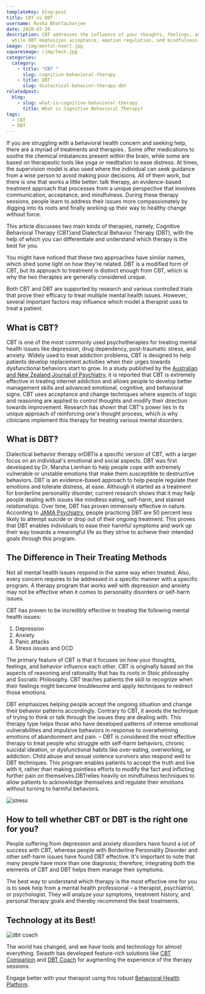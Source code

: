 ```yaml
---
templateKey: blog-post
title: CBT vs DBT
username: Rusha Bhattacharjee
date: 2020-07-20
description: CBT addresses the influence of your thoughts, feelings, and actions
  while DBT emphasizes acceptance, emotion regulation, and mindfulness.
image: /img/mental-healt.jpg
squareimage: /img/tech.jpg
categories:
  category:
    - title: "CBT "
      slug: cognitive-behavioral-therapy
    - title: DBT
      slug: dialectical-behavior-therapy-dbt
relatedpost:
  blog:
    - slug: what-is-cognitive-behavioral-therapy
      title: What is Cognitive Behavioral Therapy?
tags:
  - CBT
  - DBT
---
```

<!--StartFragment-->

If you are struggling with a behavioral health concern and seeking help, there are a myriad of treatments and therapies.. Some offer medications to soothe the chemical imbalances present within the brain, while some are based on therapeutic tools like yoga or meditation to ease distress. At times, the supervision model is also used where the individual can seek guidance from a wise person to avoid making poor decisions. All of them work, but there is one that works a little better: talk therapy, an evidence-based treatment approach that processes from a unique perspective that involves communication, acceptance, and mindfulness. During these therapy sessions, people learn to address their issues more compassionately by digging into its roots and finally working up their way to healthy change without force.

This article discusses two main kinds of therapies, namely, Cognitive Behavioral Therapy (CBT)and Dialectical Behavior Therapy (DBT), with the help of which you can differentiate and understand which therapy is the best for you.

You might have noticed that these two approaches have similar names, which shed some light on how they're related. DBT is a modified form of CBT, but its approach to treatment is distinct enough from CBT, which is why the two therapies are generally considered unique.

Both CBT and DBT are supported by research and various controlled trials that prove their efficacy to treat multiple mental health issues. However, several important factors may influence which model a therapist uses to treat a patient.

## What is CBT?

CBT is one of the most commonly used psychotherapies for treating mental health issues like depression, drug dependency, post-traumatic stress, and anxiety. Widely used to treat addiction problems, CBT is designed to help patients develop replacement activities when their urges towards dysfunctional behaviors start to grow. In a study published by the [Australian and New Zealand Journal of Psychiatry,](https://www.tandfonline.com/doi/abs/10.3109/00048670903282725) it is reported that CBT is extremely effective in treating internet addiction and allows people to develop better management skills and advanced emotional, cognitive, and behavioral signs. CBT uses acceptance and change techniques where aspects of logic and reasoning are applied to control thoughts and modify their direction towards improvement. Research has shown that CBT's power lies in its unique approach of reinforcing one's thought process, which is why clinicians implement this therapy for treating various mental disorders.

## What is DBT?

Dialectical behavior therapy orDBTis a specific version of CBT, with a larger focus on an individual's emotional and social aspects. DBT was first developed by Dr. Marsha Lienhan to help people cope with extremely vulnerable or unstable emotions that make them susceptible to destructive behaviors. DBT is an evidence-based approach to help people regulate their emotions and tolerate distress, at ease. Although it started as a treatment for borderline personality disorder, current research shows that it may help people dealing with issues like mindless eating, self-harm, and stained relationships. Over time, DBT has proven immensely effective in nature. According to [JAMA Psychiatry,](https://jamanetwork.com/journals/jamapsychiatry/fullarticle/209726) people practicing DBT are 50 percent less likely to attempt suicide or drop out of their ongoing treatment. This proves that DBT enables individuals to ease their harmful symptoms and work up their way towards a meaningful life as they strive to achieve their intended goals through this program.

## The Difference in Their Treating Methods

Not all mental health issues respond in the same way when treated. Also, every concern requires to be addressed in a specific manner with a specific program. A therapy program that works well with depression and anxiety may not be effective when it comes to personality disorders or self-harm issues.

CBT has proven to be incredibly effective in treating the following mental health issues:

1. Depression
2. Anxiety
3. Panic attacks
4. Stress issues and OCD

The primary feature of CBT is that it focuses on how your thoughts, feelings, and behavior influence each other. CBT is originally based on the aspects of reasoning and rationality that has its roots in Stoic philosophy and Socratic Philosophy. CBT teaches patients the skill to recognize when their feelings might become troublesome and apply techniques to redirect those emotions.

DBT emphasizes helping people accept the ongoing situation and change their behavior patterns accordingly. Contrary to CBT, it avoids the technique of trying to think or talk through the issues they are dealing with. This therapy type helps those who have developed patterns of intense emotional vulnerabilities and impulsive behaviors in response to overwhelming emotions of abandonment and pain. – DBT is considered the most effective therapy to treat people who struggle with self-harm behaviors, chronic suicidal ideation, or dysfunctional habits like over-eating, overworking, or addiction. Child abuse and sexual violence survivors also respond well to DBT techniques. This program enables patients to accept the truth and live with it, rather than making pointless efforts to modify the fact and inflicting further pain on themselves.DBTrelies heavily on mindfulness techniques to allow patients to acknowledge themselves and regulate their emotions without turning to harmful behaviors.

![stress](/img/cbt-vs-dbt.jpg "cbt vs dbt")

<!--EndFragment-->

<!--StartFragment-->

## How to tell whether CBT or DBT is the right one for you?

People suffering from depression and anxiety disorders have found a lot of success with CBT, whereas people with Borderline Personality Disorder and other self-harm issues have found DBT effective. It's important to note that many people have more than one diagnosis; therefore, integrating both the elements of CBT and DBT helps them manage their symptoms.

The best way to understand which therapy is the most effective one for you is to seek help from a mental health professional – a therapist, psychiatrist, or psychologist. They will analyze your symptoms, treatment history, and personal therapy goals and thereby recommend the best treatments.

## Technology at its Best!

![dbt coach](/img/dbt-coach-app.png "CBT Vs DBT")

The world has changed, and we have tools and technology for almost everything. Swasth has developed feature-rich solutions like [CBT Companion](https://www.swasth.co/cbt-companion/) and [DBT Coach](https://www.swasth.co/dbt-coach/) for augmenting the experience of the therapy sessions.

Engage better with your therapist using this robust [Behavioral Health Platform](https://www.swasth.co/).



<!--EndFragment-->